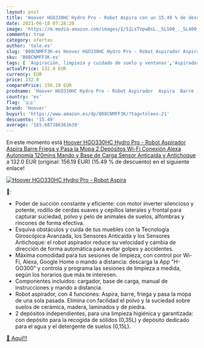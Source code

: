```yaml
---
layout: post
title: 'Hoover HGO330HC Hydro Pro - Robot Aspira con un 15.49 % de descuento'
date: 2021-06-18 07:28:20
image: 'https://m.media-amazon.com/images/I/51LsTVpwBsL._SL500_._SL400_.jpg'
comments: true
category: ofertas
author: 'tole.es'
slug: 'B08CNMFF3K-es Hoover HGO330HC Hydro Pro - Robot Aspirador Aspira Barre...'
sku: 'B08CNMFF3K-es'
tags: [ 'Aspiración, limpieza y cuidado de suelo y ventanas','Aspiradoras','Hogar y cocina','Robots aspiradores','alexa','hoover', ]
actualPrice: 132.0 EUR
currency: EUR
price: 132.0
comparePrice: 156.19 EUR
prodname: 'Hoover HGO330HC Hydro Pro - Robot Aspirador  Aspira  Barre  Friega y Pasa la Mopa  2 Depósitos  Wi-Fi  Conexión Alexa  Autonomía 120mins  Mando y Base de Carga  Sensor Anticaída y Antichoque'
country: 'es'
flag: '🇪🇸'
brand: 'Hoover'
buyurl: 'https://www.amazon.es/dp/B08CNMFF3K/?tag=tolees-21'
descuento: '15.49'
average: '165.687386363639'
---
```


En este momento está [Hoover HGO330HC Hydro Pro - Robot Aspirador  Aspira  Barre  Friega y Pasa la Mopa  2 Depósitos  Wi-Fi  Conexión Alexa  Autonomía 120mins  Mando y Base de Carga  Sensor Anticaída y Antichoque](https://www.amazon.es/dp/B08CNMFF3K/?tag=tolees-21) a 132.0 EUR (original: 156.19 EUR) (15.49 %  de descuento) en el siguiente enlace!

[![Hoover HGO330HC Hydro Pro - Robot Aspira](https://m.media-amazon.com/images/I/51LsTVpwBsL._SL500_._SL400_.jpg)](https://www.amazon.es/dp/B08CNMFF3K/?tag=tolees-21)

🔎:

- Poder de succión constante y eficiente: con motor inverter silencioso y potente, rodillo de cerdas suaves y cepillos laterales y frontal para capturar suciedad, polvo y pelo de animales de suelos, alfombras y rincones de forma efectiva.
- Esquiva obstáculos y cuida de tus muebles con la Tecnología Giroscópica Avanzada, los Sensores Anticaída y los Sensores Antichoque: el robot aspirador reduce su velocidad y cambia de dirección de forma automática para evitar golpes y accidentes.
- Máxima comodidad para tus sesiones de limpieza, con control por Wi-Fi, Alexa, Google Home o mando a distancia: descarga la App "H-GO300" y controla y programa las sesiones de limpieza a medida, según los horarios que más te interesen.
- Componentes incluidos: cargador, base de carga, manual de instrucciones y mando a distancia.
- Robot aspirador, con 4 funciones: Aspira, barre, friega y pasa la mopa de una sola pasada. Elimina con facilidad el polvo y la suciedad sobre suelos de cerámica, madera, laminados y de piedra.
- 2 depósitos independientes, para una limpieza higiénica y garantizada: con depósito para la recogida de sólidos (0,35L) y depósito dedicado para el agua y el detergente de suelos (0,15L).

[🛒 Aquí!!!](https://www.amazon.es/dp/B08CNMFF3K/?tag=tolees-21)
